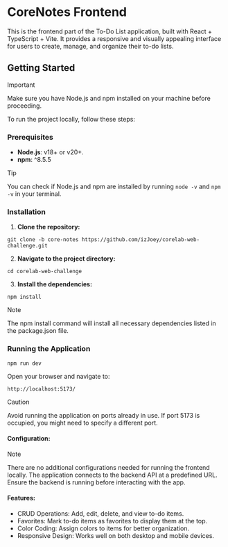 # CoreNotes Frontend

This is the frontend part of the To-Do List application, built with React + TypeScript + Vite. It provides a responsive and visually appealing interface for users to create, manage, and organize their to-do lists.

## Getting Started

> [!IMPORTANT]  
> Make sure you have Node.js and npm installed on your machine before proceeding.

To run the project locally, follow these steps:

### Prerequisites

- **Node.js**: v18+ or v20+. 
- **npm**: ^8.5.5

> [!TIP]
> You can check if Node.js and npm are installed by running `node -v` and `npm -v` in your terminal.

### Installation

1. **Clone the repository:**

  ```
  git clone -b core-notes https://github.com/izJoey/corelab-web-challenge.git
  ```
2. **Navigate to the project directory:**
  ```
  cd corelab-web-challenge
  ```
3. **Install the dependencies:**
  ```
  npm install
  ```
> [!NOTE]
> The npm install command will install all necessary dependencies listed in the package.json file.



### Running the Application

  ```
  npm run dev
  ```

Open your browser and navigate to:

  ```
  http://localhost:5173/
  ```

> [!CAUTION]
> Avoid running the application on ports already in use. If port 5173 is occupied, you might need to specify a different port.

#### Configuration:

> [!NOTE]
> There are no additional configurations needed for running the frontend locally. The application connects to the backend API at a predefined URL. Ensure the backend is running before interacting with the app.


#### Features:

- CRUD Operations: Add, edit, delete, and view to-do items.
- Favorites: Mark to-do items as favorites to display them at the top.
- Color Coding: Assign colors to items for better organization.
- Responsive Design: Works well on both desktop and mobile devices.

